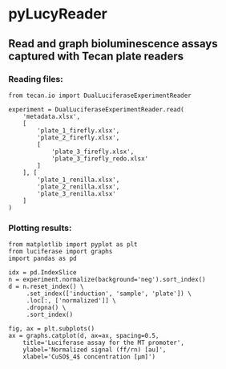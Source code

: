 # pyLucyReader
## Read and graph bioluminescence assays captured with Tecan plate readers

### Reading files:

```python3
from tecan.io import DualLuciferaseExperimentReader

experiment = DualLuciferaseExperimentReader.read(
    'metadata.xlsx',
    [
        'plate_1_firefly.xlsx',
        'plate_2_firefly.xlsx',
        [
            'plate_3_firefly.xlsx',
            'plate_3_firefly_redo.xlsx'
        ]
    ], [
        'plate_1_renilla.xlsx',
        'plate_2_renilla.xlsx',
        'plate_3_renilla.xlsx'
    ]
)
```

### Plotting results:
```python3
from matplotlib import pyplot as plt
from luciferase import graphs
import pandas as pd

idx = pd.IndexSlice
n = experiment.normalize(background='neg').sort_index()
d = n.reset_index() \
     .set_index(['induction', 'sample', 'plate']) \
     .loc[:, ['normalized']] \
     .dropna() \
     .sort_index()

fig, ax = plt.subplots()
ax = graphs.catplot(d, ax=ax, spacing=0.5,
    title='Luciferase assay for the MT promoter',
    ylabel='Normalized signal (ff/rn) [au]',
    xlabel='CuSO$_4$ concentration [μm]')
```
